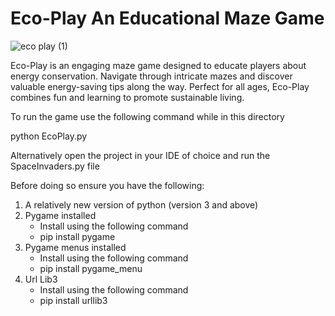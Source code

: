 # Eco-Play An Educational Maze Game
![eco play (1)](https://github.com/Hodor-Fergus/Eco-Play/assets/75783235/e0e6feff-a540-4db4-8ddd-a1475c5a4ad5)

Eco-Play is an engaging maze game designed to educate players about energy conservation. Navigate through intricate mazes and discover valuable energy-saving tips along the way. Perfect for all ages, Eco-Play combines fun and learning to promote sustainable living.

To run the game use the following command while in this directory

python EcoPlay.py

Alternatively open the project in your IDE of choice and run the SpaceInvaders.py file

Before doing so ensure you have the following:

1. A relatively new version of python (version 3 and above)
2. Pygame installed
	- Install using the following command
	- pip install pygame
3. Pygame menus installed 
	- Install using the following command
	- pip install pygame_menu
4. Url Lib3
	- Install using the following command
	- pip install urllib3
